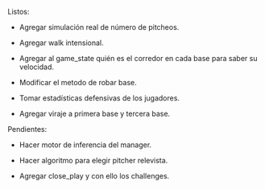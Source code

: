 Listos: 
- Agregar simulación real de número de pitcheos.

- Agregar walk intensional.

- Agregar al game_state quién es el corredor en cada base para saber su velocidad.

- Modificar el metodo de robar base.

- Tomar estadísticas defensivas de los jugadores.

- Agregar viraje a primera base y tercera base.

Pendientes:

- Hacer motor de inferencia del manager.

- Hacer algoritmo para elegir pitcher relevista.

- Agregar close_play y con ello los challenges.
